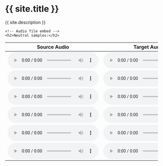 <html lang="en">
<head>
    <meta charset="UTF-8">
    <meta name="viewport" content="width=device-width, initial-scale=1.0">
    <title>{{ site.title }}</title>
</head>
<body>
    <h1>{{ site.title }}</h1>
    <p>{{ site.description }}</p>

    <!-- Audio file embed -->
    <h2>Neutral samples:</h2>
    
<table class="tg"><thead>
  <tr>
    <th class="tg-73oq">Source Audio</th>
    <th class="tg-73oq">Target Audio</th>
    <th class="tg-73oq">Consistency-VC</th>
    <th class="tg-73oq">HierSpeech++</th>
    <th class="tg-73oq">LeakFree-EVC (ours)</th>
  </tr></thead>
<tbody>
  <tr>
    <td class="tg-73oq">
    <audio src="source_samples/260_123440_000024_000001.wav" type="audio/wav" controls></audio>
    </td>
    <td class="tg-73oq">
    <audio src="target_samples/neutral/03-01-01-01-02-01-15.wav" type="audio/wav" controls></audio>
    </td>
    <td class="tg-73oq">
    <audio src="consistency-vc/neutral/260_123440_000024_000001_to_03-01-01-01-02-01-15.wav" type="audio/wav" controls></audio>
    </td>
    <td class="tg-73oq">
    <audio src="hierspeech/neutral/260_123440_000024_000001_to_03-01-01-01-02-01-15.wav" type="audio/wav" controls></audio>
    </td>
    <td class="tg-73oq">
    <audio src="ours/neutral/260_123440_000024_000001_to_03-01-01-01-02-01-15.wav" type="audio/wav" controls></audio>
    </td>
  </tr>
  <tr>
    <td class="tg-73oq">
    <audio src="source_samples/1089_134686_000010_000000.wav" type="audio/wav" controls></audio>
    </td>
    <td class="tg-73oq">
    <audio src="target_samples/neutral/03-01-01-01-02-01-05.wav" type="audio/wav" controls></audio>
    </td>
    <td class="tg-73oq">
    <audio src="consistency-vc/neutral/1089_134686_000010_000000_to_03-01-01-01-02-01-05.wav" type="audio/wav" controls></audio>
    </td>
    <td class="tg-73oq">
    <audio src="hierspeech/neutral/1089_134686_000010_000000_to_03-01-01-01-02-01-05.wav" type="audio/wav" controls></audio>
    </td>
    <td class="tg-73oq">
    <audio src="ours/neutral/1089_134686_000010_000000_to_03-01-01-01-02-01-05.wav" type="audio/wav" controls></audio>
    </td>
  </tr>
  <tr>
    <td class="tg-73oq">
    <audio src="source_samples/1580_141083_000063_000001.wav" type="audio/wav" controls></audio>
    </td>
    <td class="tg-73oq">
    <audio src="target_samples/neutral/03-01-01-01-01-01-11.wav" type="audio/wav" controls></audio>
    </td>
    <td class="tg-73oq">
    <audio src="consistency-vc/neutral/1580_141083_000063_000001_to_03-01-01-01-01-01-11.wav" type="audio/wav" controls></audio>
    </td>
    <td class="tg-73oq">
    <audio src="hierspeech/neutral/1580_141083_000063_000001_to_03-01-01-01-01-01-11.wav" type="audio/wav" controls></audio>
    </td>
    <td class="tg-73oq">
    <audio src="ours/neutral/1580_141083_000063_000001_to_03-01-01-01-01-01-11.wav" type="audio/wav" controls></audio>
    </td>
  </tr>
  <tr>
    <td class="tg-73oq">
    <audio src="source_samples/4077_13751_000020_000003.wav" type="audio/wav" controls></audio>
    </td>
    <td class="tg-73oq">
    <audio src="target_samples/neutral/03-01-01-01-02-01-14.wav" type="audio/wav" controls></audio>
    </td>
    <td class="tg-73oq">
    <audio src="consistency-vc/neutral/4077_13751_000020_000003_to_03-01-01-01-02-01-14.wav" type="audio/wav" controls></audio>
    </td>
    <td class="tg-73oq">
    <audio src="hierspeech/neutral/4077_13751_000020_000003_to_03-01-01-01-02-01-14.wav" type="audio/wav" controls></audio>
    </td>
    <td class="tg-73oq">
    <audio src="ours/neutral/4077_13751_000020_000003_to_03-01-01-01-02-01-14.wav" type="audio/wav" controls></audio>
    </td>
  </tr>
  <tr>
    <td class="tg-73oq">
    <audio src="source_samples/4446_2273_000034_000005.wav" type="audio/wav" controls></audio>
    </td>
    <td class="tg-73oq">
    <audio src="target_samples/neutral/03-01-01-01-01-02-20.wav" type="audio/wav" controls></audio>
    </td>
    <td class="tg-73oq">
    <audio src="consistency-vc/neutral/4446_2273_000034_000005_to_03-01-01-01-01-02-20.wav" type="audio/wav" controls></audio>
    </td>
    <td class="tg-73oq">
    <audio src="hierspeech/neutral/4446_2273_000034_000005_to_03-01-01-01-01-02-20.wav" type="audio/wav" controls></audio>
    </td>
    <td class="tg-73oq">
    <audio src="ours/neutral/4446_2273_000034_000005_to_03-01-01-01-01-02-20.wav" type="audio/wav" controls></audio>
    </td>
  </tr>
  <tr>
    <td class="tg-73oq">
    <audio src="source_samples/7176_92135_000006_000000.wav" type="audio/wav" controls></audio>
    </td>
    <td class="tg-73oq">
    <audio src="target_samples/neutral/03-01-01-01-01-01-22.wav" type="audio/wav" controls></audio>
    </td>
    <td class="tg-73oq">
    <audio src="consistency-vc/neutral/7176_92135_000006_000000_to_03-01-01-01-01-01-22.wav" type="audio/wav" controls></audio>
    </td>
    <td class="tg-73oq">
    <audio src="hierspeech/neutral/7176_92135_000006_000000_to_03-01-01-01-01-01-22.wav" type="audio/wav" controls></audio>
    </td>
    <td class="tg-73oq">
    <audio src="ours/neutral/7176_92135_000006_000000_to_03-01-01-01-01-01-22.wav" type="audio/wav" controls></audio>
    </td>
  </tr>
</tbody></table>
    
</body>
</html>
